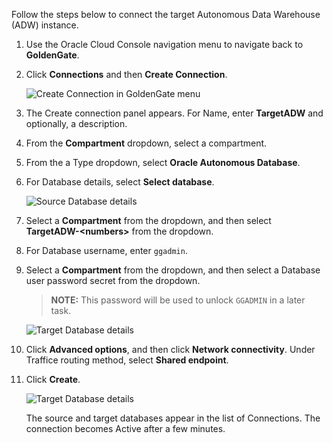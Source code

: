 <!--
    {
        "name":"Create the target connection and unlock the GGADMIN user",
        "description":"Create the target connection and unlock the GGADMIN user"
    }
-->
Follow the steps below to connect the target Autonomous Data Warehouse \(ADW\) instance.

1.  Use the Oracle Cloud Console navigation menu to navigate back to **GoldenGate**.

2.  Click **Connections** and then **Create Connection**.

    ![Create Connection in GoldenGate menu](https://oracle-livelabs.github.io/goldengate/ggs-common/create/images/04-02-connections.png " ")

3.  The Create connection panel appears. For Name, enter **TargetADW** and optionally, a description.

4.  From the **Compartment** dropdown, select a compartment.

5.  From the a Type dropdown, select **Oracle Autonomous Database**.

6.  For Database details, select **Select database**.

    ![Source Database details](https://oracle-livelabs.github.io/goldengate/ggs-common/create/images/04-06-create-connec-general-info.png " ")

7. Select a **Compartment** from the dropdown, and then select **TargetADW-&lt;numbers&gt;** from the dropdown. 

8. For Database username, enter `ggadmin`.

9. Select a **Compartment** from the dropdown, and then select a Database user password secret from the dropdown.

    > **NOTE:** This password will be used to unlock `GGADMIN` in a later task.

    ![Target Database details](https://oracle-livelabs.github.io/goldengate/ggs-common/create/images/04-09-create-connec-details.png)

10. Click **Advanced options**, and then click **Network connectivity**. Under Traffice routing method, select **Shared endpoint**.

11. Click **Create**.

    ![Target Database details](https://oracle-livelabs.github.io/goldengate/ggs-common/create/images/02-11-network-connect.png)

    The source and target databases appear in the list of Connections. The connection becomes Active after a few minutes.


